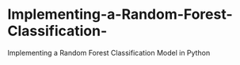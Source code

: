 # Implementing-a-Random-Forest-Classification-
Implementing a Random Forest Classification Model in Python
